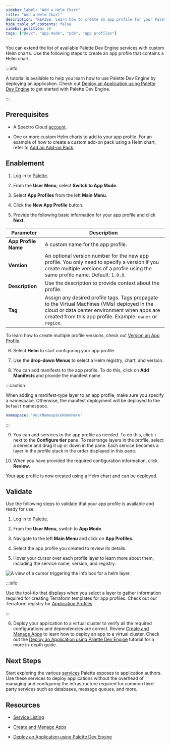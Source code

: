 ```yaml
---
sidebar_label: "Add a Helm Chart"
title: "Add a Helm Chart"
description: "REVISE: Learn how to create an app profile for your Palette Virtual Clusters that uses a Helm chart."
hide_table_of_contents: false
sidebar_position: 20
tags: ["devx", "app mode", "pde", "app profiles"]
---
```




You can extend the list of available Palette Dev Engine services with custom Helm charts. Use the following steps to create an app profile that contains a Helm chart.  


:::info

A tutorial is available to help you learn how to use Palette Dev Engine by deploying an application. Check out [Deploy an Application using Palette Dev Engine](../../../devx/apps/deploy-app.md) to get started with Palette Dev Engine.

:::


## Prerequisites

- A Spectro Cloud [account](https://www.spectrocloud.com/get-started/).

- One or more custom Helm charts to add to your app profile. For an example of how to create a custom add-on pack using a Helm chart, refer to [Add an Add-on Pack](../../../registries-and-packs/adding-add-on-packs.md#helm-charts).

<!-- - One or more Helm charts downloaded to a local **charts** directory with their location referenced in a `pack.json` file.

- A `values.yaml` file that provides configurable manifest parameters if desired.

- One or more custom manifests to add to your app profile. -->

<!-- For an example of how to create a custom add-on pack using a Helm chart, refer to [Add an Add-on Pack](../../../registries-and-packs/adding-add-on-packs.md#helm-charts) -->

## Enablement

1. Log in to [Palette](https://console.spectrocloud.com).

2. From the **User Menu**, select **Switch to App Mode**.

3. Select **App Profiles** from the left **Main Menu**.

4. Click the **New App Profile** button. 

5. Provide the following basic information for your app profile and click **Next**.

  | **Parameter**           | **Description**  |
  |-------------------------|---------------------|
  |**App Profile Name** | A custom name for the app profile.|
  |**Version** | An optional version number for the new app profile. You only need to specify a version if you create multiple versions of a profile using the same profile name. Default: `1.0.0`. |
  |**Description**  | Use the description to provide context about the profile. | 
  |**Tag** | Assign any desired profile tags. Tags propagate to the Virtual Machines (VMs) deployed in the cloud or data center environment when apps are created from this app profile. Example: `owner` or `region`.|

  To learn how to create multiple profile versions, check out [Version an App Profile](../modify-app-profiles/version-app-profile.md).

6. Select **Helm** to start configuring your app profile.

7. Use the **drop-down Menus** to select a Helm registry, chart, and version.

<!-- 8. Select a registry from the **drop-down Menu**. 

8. Select a Helm chart from the **drop-down Menu**. The name of the chart you select displays as the chart name in the **Configure tier** panel. 

9. Select the Helm version from the **drop-down Menu**. -->

8. You can add manifests to the app profile. To do this, click on **Add Manifests** and provide the manifest name.

  :::caution

  When adding a manifest-type layer to an app profile, make sure you specify a namespace. Otherwise, the manifest deployment will be deployed to the `Default` namespace.

  ```yaml
  namespace: "yourNamespaceNameHere"
  ```
  :::

9. You can add services to the app profile as needed. To do this, click `+` next to the **Configure tier** pane. To rearrange layers in the profile, select a service and drag it up or down in the pane. Each service becomes a layer in the profile stack in the order displayed in this pane. 

10. When you have provided the required configuration information, click **Review**.

Your app profile is now created using a Helm chart and can be deployed. 

## Validate

Use the following steps to validate that your app profile is available and ready for use.

1. Log in to [Palette](https://console.spectrocloud.com).

2. From the **User Menu**, switch to **App Mode**.

3. Navigate to the left **Main Menu** and click on **App Profiles**.

4. Select the app profile you created to review its details.

5. Hover your cursor over each profile layer to learn more about them, including the service name, version, and registry.

 ![A view of a cursor triggering the info box for a helm layer.](/profiles_app-profiles_create-app-profiles_helm-layer-infobox.png)
 
 :::info
 
 Use the tool-tip that displays when you select a layer to gather information required for creating Terraform templates for app profiles. Check out our Terraform registry for [Application Profiles](https://registry.terraform.io/providers/spectrocloud/spectrocloud/latest/docs/resources/application_profile).
 
 :::

6. Deploy your application to a virtual cluster to verify all the required configurations and dependencies are correct. Review [Create and Manage Apps](../../../devx/apps/create-app.md) to learn how to deploy an app to a virtual cluster. Check out the [Deploy an Application using Palette Dev Engine](../../../devx/apps/deploy-app.md) tutorial for a more in-depth guide.

## Next Steps

Start exploring the various [services](../../../devx/services/services.md) Palette exposes to application authors. Use these services to deploy applications without the overhead of managing and configuring the infrastructure required for common third-party services such as databases, message queues, and more.

## Resources

- [Service Listing](../../../devx/services/service-listings/service-listings.mdx)

- [Create and Manage Apps](../../../devx/apps/create-app.md)

- [Deploy an Application using Palette Dev Engine](../../../devx/apps/deploy-app.md)